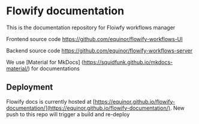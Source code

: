 # Flowify documentation

This is the documentation repository for Floiwfy workflows manager

Frontend source code https://github.com/equinor/flowify-workflows-UI

Backend source code https://github.com/equinor/flowify-workflows-server

We use [Material for MkDocs] (https://squidfunk.github.io/mkdocs-material/) for documentations 
  
  
## Deployment

Flowify docs is currently hosted at [https://equinor.github.io/flowify-documentation/](https://equinor.github.io/flowify-documentation/). New push to this repo will trigger a build and re-deploy
